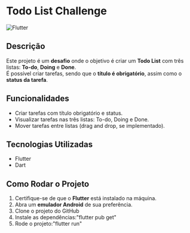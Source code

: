 # Todo List Challenge

![Flutter](https://img.shields.io/badge/Flutter-02569B?style=flat&logo=flutter)  

## Descrição
Este projeto é um **desafio** onde o objetivo é criar um **Todo List** com três listas: **To-do**, **Doing** e **Done**.  
É possível criar tarefas, sendo que o **título é obrigatório**, assim como o **status da tarefa**.

## Funcionalidades
- Criar tarefas com título obrigatório e status.  
- Visualizar tarefas nas três listas: To-do, Doing e Done.  
- Mover tarefas entre listas (drag and drop, se implementado).  

## Tecnologias Utilizadas
- Flutter  
- Dart  

## Como Rodar o Projeto
1. Certifique-se de que o **Flutter** está instalado na máquina.  
2. Abra um **emulador Android** de sua preferência.  
3. Clone o projeto do GitHub
4. Instale as dependências:"flutter pub get"
5. Rode o projeto:"flutter run"